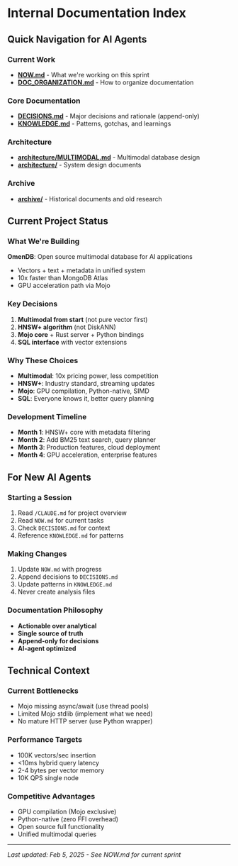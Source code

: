 # Internal Documentation Index

## Quick Navigation for AI Agents

### Current Work
- **[NOW.md](NOW.md)** - What we're working on this sprint
- **[DOC_ORGANIZATION.md](DOC_ORGANIZATION.md)** - How to organize documentation

### Core Documentation
- **[DECISIONS.md](DECISIONS.md)** - Major decisions and rationale (append-only)
- **[KNOWLEDGE.md](KNOWLEDGE.md)** - Patterns, gotchas, and learnings

### Architecture
- **[architecture/MULTIMODAL.md](architecture/MULTIMODAL.md)** - Multimodal database design
- **[architecture/](architecture/)** - System design documents

### Archive
- **[archive/](archive/)** - Historical documents and old research

## Current Project Status

### What We're Building
**OmenDB**: Open source multimodal database for AI applications
- Vectors + text + metadata in unified system
- 10x faster than MongoDB Atlas
- GPU acceleration path via Mojo

### Key Decisions
1. **Multimodal from start** (not pure vector first)
2. **HNSW+ algorithm** (not DiskANN)
3. **Mojo core** + Rust server + Python bindings
4. **SQL interface** with vector extensions

### Why These Choices
- **Multimodal**: 10x pricing power, less competition
- **HNSW+**: Industry standard, streaming updates
- **Mojo**: GPU compilation, Python-native, SIMD
- **SQL**: Everyone knows it, better query planning

### Development Timeline
- **Month 1**: HNSW+ core with metadata filtering
- **Month 2**: Add BM25 text search, query planner
- **Month 3**: Production features, cloud deployment
- **Month 4**: GPU acceleration, enterprise features

## For New AI Agents

### Starting a Session
1. Read `/CLAUDE.md` for project overview
2. Read `NOW.md` for current tasks
3. Check `DECISIONS.md` for context
4. Reference `KNOWLEDGE.md` for patterns

### Making Changes
1. Update `NOW.md` with progress
2. Append decisions to `DECISIONS.md`
3. Update patterns in `KNOWLEDGE.md`
4. Never create analysis files

### Documentation Philosophy
- **Actionable over analytical**
- **Single source of truth**
- **Append-only for decisions**
- **AI-agent optimized**

## Technical Context

### Current Bottlenecks
- Mojo missing async/await (use thread pools)
- Limited Mojo stdlib (implement what we need)
- No mature HTTP server (use Python wrapper)

### Performance Targets
- 100K vectors/sec insertion
- <10ms hybrid query latency
- 2-4 bytes per vector memory
- 10K QPS single node

### Competitive Advantages
- GPU compilation (Mojo exclusive)
- Python-native (zero FFI overhead)
- Open source full functionality
- Unified multimodal queries

---
*Last updated: Feb 5, 2025 - See NOW.md for current sprint*